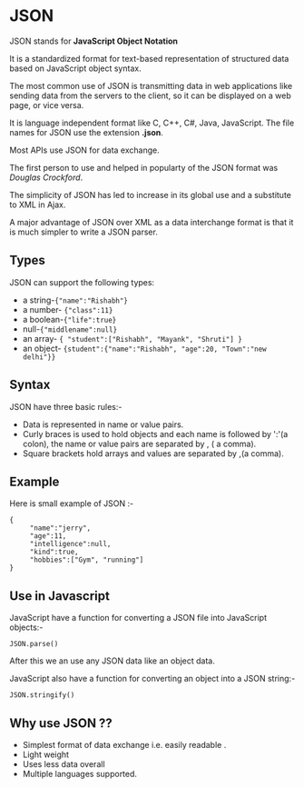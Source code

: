 # JSON

JSON stands for **JavaScript Object Notation**

It is a standardized format  for  text-based representation of structured data based on JavaScript object syntax.

The most  common use of JSON is transmitting data in web applications like sending  data from the servers to the client, so it can be displayed on a web page, or vice versa.

It is language independent format like C, C++, C#, Java, JavaScript. 
The file names for JSON use the extension **.json**.

Most APIs use JSON for data exchange.

The first person to use and helped in popularty of  the JSON format was *Douglas Crockford*.

The simplicity of JSON has led to increase in its global use and a substitute to XML in Ajax. 

A major advantage of JSON over XML as a data interchange format is that it is much simpler to write a JSON parser.

## Types
JSON can support the following types:

- a string-`{"name":"Rishabh"}`
- a number- `{"class":11}`
- a boolean-`{"life":true}`
- null-`{"middlename":null}`
- an array- `{ "student":["Rishabh", "Mayank", "Shruti"] }`
- an object- `{student":{"name":"Rishabh", "age":20, "Town":"new delhi"}}`

## Syntax
JSON have three basic rules:-
- Data is represented in name or value pairs.
- Curly braces is used to hold objects and each name is followed by ':'(a colon), the name or value pairs are separated by , ( a comma).
- Square brackets hold arrays and values are separated by ,(a comma).
## Example
Here is small example of JSON :-

```
{
     "name":"jerry",
     "age":11, 
     "intelligence":null,
     "kind":true,
     "hobbies":["Gym", "running"]
}
```
## Use in Javascript
JavaScript have a function for converting a JSON file into JavaScript objects:-

`JSON.parse()`

After this we an use any JSON data like an object data.

JavaScript also have a function for converting an object into a JSON string:-

`JSON.stringify()`

## Why use JSON ??

- Simplest format of data exchange i.e. easily readable .
- Light weight
- Uses less data overall
- Multiple languages supported.
